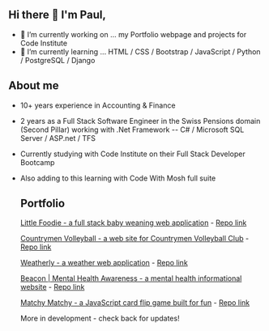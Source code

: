 ## Hi there 👋 I'm Paul,
- 🔭 I’m currently working on ... my Portfolio webpage and projects for Code Institute
- 🌱 I’m currently learning ... HTML / CSS / Bootstrap / JavaScript / Python / PostgreSQL / Django

## About me
- 10+ years experience in Accounting & Finance
- 2 years as a Full Stack Software Engineer in the Swiss Pensions domain (Second Pillar) working with .Net Framework -- C# / Microsoft SQL Server / ASP.net / TFS
- Currently studying with Code Institute on their Full Stack Developer Bootcamp
- Also adding to this learning with Code With Mosh full suite

  ## Portfolio
  [Little Foodie - a full stack baby weaning web application](https://little-foodie-3451586f5ac7.herokuapp.com/) - [Repo link](https://github.com/KernowPabloUK/little-foodie)
  
  [Countrymen Volleyball - a web site for Countrymen Volleyball Club](https://countrymenvolleyball.co.uk/) - [Repo link](https://github.com/KernowPabloUK/countymen-volleyball-club)
  
  [Weatherly - a weather web application](https://kernowpablouk.github.io/Weatherly/) - [Repo link](https://github.com/KernowPabloUK/Weatherly)
  
  [Beacon | Mental Health Awareness - a mental health informational website](https://kernowpablouk.github.io/Beacon-Mental-Health-Awareness/) - [Repo link](https://github.com/KernowPabloUK/Beacon-Mental-Health-Awareness)
  
  [Matchy Matchy - a JavaScript card flip game built for fun](https://kernowpablouk.github.io/card-match-game/) - [Repo link](https://github.com/KernowPabloUK/card-match-game)

  More in development - check back for updates!

<!--
**KernowPabloUK/KernowPabloUK** is a ✨ _special_ ✨ repository because its `README.md` (this file) appears on your GitHub profile.
-->
